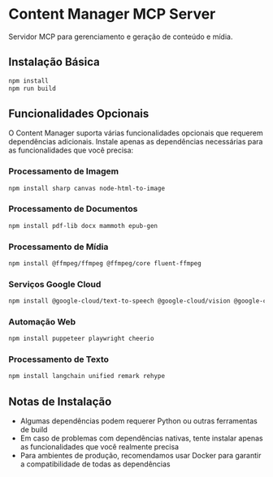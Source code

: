 # Content Manager MCP Server

Servidor MCP para gerenciamento e geração de conteúdo e mídia.

## Instalação Básica

```bash
npm install
npm run build
```

## Funcionalidades Opcionais

O Content Manager suporta várias funcionalidades opcionais que requerem dependências adicionais. Instale apenas as dependências necessárias para as funcionalidades que você precisa:

### Processamento de Imagem
```bash
npm install sharp canvas node-html-to-image
```

### Processamento de Documentos
```bash
npm install pdf-lib docx mammoth epub-gen
```

### Processamento de Mídia
```bash
npm install @ffmpeg/ffmpeg @ffmpeg/core fluent-ffmpeg
```

### Serviços Google Cloud
```bash
npm install @google-cloud/text-to-speech @google-cloud/vision @google-cloud/translate
```

### Automação Web
```bash
npm install puppeteer playwright cheerio
```

### Processamento de Texto
```bash
npm install langchain unified remark rehype
```

## Notas de Instalação

- Algumas dependências podem requerer Python ou outras ferramentas de build
- Em caso de problemas com dependências nativas, tente instalar apenas as funcionalidades que você realmente precisa
- Para ambientes de produção, recomendamos usar Docker para garantir a compatibilidade de todas as dependências